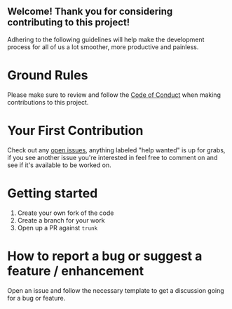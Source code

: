 ## Welcome! Thank you for considering contributing to this project!

Adhering to the following guidelines will help make the development process for all of us a lot
smoother, more productive and painless.

# Ground Rules

Please make sure to review and follow the [Code of Conduct](/.github/CODE_OF_CONDUCT.MD) when making
contributions to this project.

# Your First Contribution

Check out any [open issues](https://github.com/WhosNickDoglio/dagger-rules/issues), anything
labeled "help wanted" is up for grabs, if you see another issue you're interested in feel free to
comment on and see if it's available to be worked on.

# Getting started

1. Create your own fork of the code
2. Create a branch for your work
3. Open up a PR against `trunk`

# How to report a bug or suggest a feature / enhancement

Open an issue and follow the necessary template to get a discussion going for a bug or feature.
